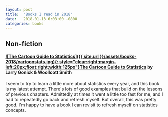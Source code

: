 ```yaml
---
layout: post
title:  "Books I read in 2018"
date:   2018-01-13 6:03:00 -0800
categories: books
---
```




## Non-fiction

#### [![The Cartoon Guide to Statistics]({{ site.url }}/assets/books-2018/cartoonstats.jpg){: style="clear:right;margin-left:20px;float:right;width:125px"}](http://a.co/2qb8uBD)[The Cartoon Guide to Statistics](http://a.co/6TpDdcj) by Larry Gonick & Woollcott Smith
I seem to try to learn a little more about statistics every year, and this book is my latest attempt. There's lots of good examples that build on the lessons of previous chapters. Admittedly at times it went a little too fast for me, and I had to repeatedly go back and refresh myself. But overall, this was pretty good. I'm happy to have a book I can revisit to refresh myself on statistics concepts.